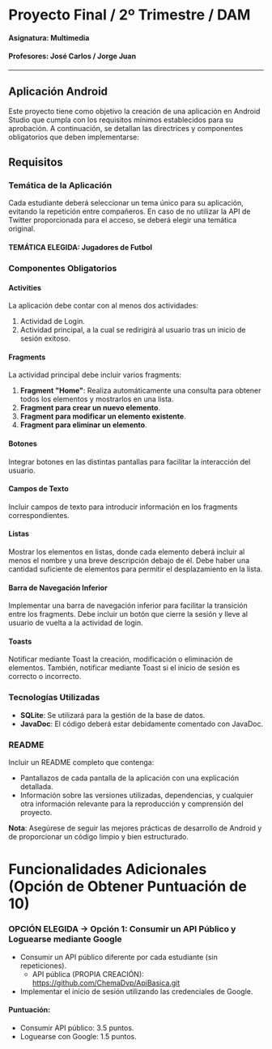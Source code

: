 # Proyecto Final / 2º Trimestre / DAM

#### Asignatura: Multimedia
#### Profesores: José Carlos / Jorge Juan
---

## Aplicación Android


Este proyecto tiene como objetivo la creación de una aplicación en Android Studio que cumpla con los requisitos mínimos establecidos para su aprobación. A continuación, se detallan las directrices y componentes obligatorios que deben implementarse:

## Requisitos

### Temática de la Aplicación

Cada estudiante deberá seleccionar un tema único para su aplicación, evitando la repetición entre compañeros. En caso de no utilizar la API de Twitter proporcionada para el acceso, se deberá elegir una temática original.
#### TEMÁTICA ELEGIDA: Jugadores de Futbol

### Componentes Obligatorios

#### Activities

La aplicación debe contar con al menos dos actividades:

1. Actividad de Login.
2. Actividad principal, a la cual se redirigirá al usuario tras un inicio de sesión exitoso.

#### Fragments

La actividad principal debe incluir varios fragments:

1. **Fragment "Home"**: Realiza automáticamente una consulta para obtener todos los elementos y mostrarlos en una lista.
2. **Fragment para crear un nuevo elemento**.
3. **Fragment para modificar un elemento existente**.
4. **Fragment para eliminar un elemento**.

#### Botones

Integrar botones en las distintas pantallas para facilitar la interacción del usuario.

#### Campos de Texto

Incluir campos de texto para introducir información en los fragments correspondientes.

#### Listas

Mostrar los elementos en listas, donde cada elemento deberá incluir al menos el nombre y una breve descripción debajo de él. Debe haber una cantidad suficiente de elementos para permitir el desplazamiento en la lista.

#### Barra de Navegación Inferior

Implementar una barra de navegación inferior para facilitar la transición entre los fragments. Debe incluir un botón que cierre la sesión y lleve al usuario de vuelta a la actividad de login.

#### Toasts

Notificar mediante Toast la creación, modificación o eliminación de elementos. También, notificar mediante Toast si el inicio de sesión es correcto o incorrecto.

### Tecnologías Utilizadas

- **SQLite**: Se utilizará para la gestión de la base de datos.
- **JavaDoc**: El código deberá estar debidamente comentado con JavaDoc.

### README

Incluir un README completo que contenga:

- Pantallazos de cada pantalla de la aplicación con una explicación detallada.
- Información sobre las versiones utilizadas, dependencias, y cualquier otra información relevante para la reproducción y comprensión del proyecto.

**Nota**: Asegúrese de seguir las mejores prácticas de desarrollo de Android y de proporcionar un código limpio y bien estructurado.

# Funcionalidades Adicionales (Opción de Obtener Puntuación de 10)

### OPCIÓN ELEGIDA -> Opción 1: Consumir un API Público y Loguearse mediante Google

- Consumir un API público diferente por cada estudiante (sin repeticiones).
  - API pública (PROPIA CREACIÓN): https://github.com/ChemaDvp/ApiBasica.git
- Implementar el inicio de sesión utilizando las credenciales de Google.

#### Puntuación:

- Consumir API público: 3.5 puntos.
- Loguearse con Google: 1.5 puntos.

